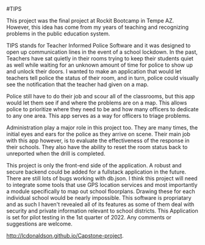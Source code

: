 #TIPS

This project was the final project at Rockit Bootcamp in Tempe AZ. However, this idea has come from my
years of teaching and recognizing problems in the public education system.

TIPS stands for Teacher Informed Police Software and it was designed to open up communication lines in the event of a 
school lockdown. In the past, Teachers have sat quietly in their rooms trying to keep their students quiet as well while
waiting for an unknown amount of time for police to show up and unlock their doors. I wanted to make an application 
that would let teachers tell police the status of their room, and in turn, police could visually see the notification that 
the teacher had given on a map.

Police still have to do their job and scour all of the classrooms, but this app would let them see if and where the 
problems are on a map. This allows police to prioritize where they need to be and how many officers to dedicate to any
one area. This app serves as a way for officers to triage problems.

Administration play a major role in this project too. They are many times, the initial eyes and ears for the police as
they arrive on scene. Their main job with this app however, is to evaluate the effectiveness of the response in their schools. They also have the ability to reset the room status back to unreported when the drill is completed. 

This project is only the front-end side of the application. A robust and secure backend could be added for a fullstack application in the future. There are still lots of bugs working with db.json. I think this project will need to integrate some tools that use GPS location services and most importantly a module specifically to map out school floorplans. Drawing these for each individual school would be nearly impossible. This software is propriatary and as such I haven't revealed all of its features as some of them deal with security and private information relevant to school districts. This Application is set for pilot testing in the 1st quarter of 
2022. Any comments or suggestions are welcome.

http://lcdonaldson.github.io/Capstone-project.



